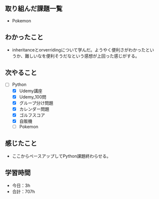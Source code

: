 ## 取り組んだ課題一覧

- Pokemon

## わかったこと
- inheritanceとorverridingについて学んだ。ようやく便利さがわかったというか、難しいなを便利そうだなという感想が上回った感じがする。


## 次やること

- [ ] Python
    - [x] Udemy講座
    - [x] Udemy_100問
    - [x] グループ分け問題
    - [x] カレンダー問題
    - [x] ゴルフスコア
    - [x] 自販機
    - [ ] Pokemon 

## 感じたこと
- ここからペースアップしてPython課題終わらせる。

## 学習時間

- 今日：3h
- 合計：707h